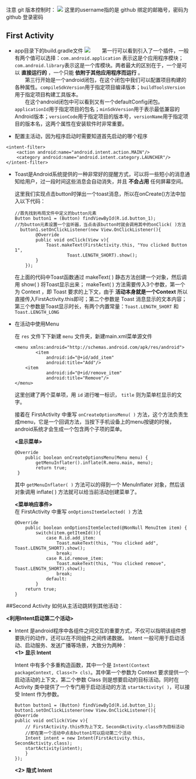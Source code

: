 注意 git 版本控制时：
![](/Users/gotta/Desktop/git-veri.png)
这里的username指的是 github 绑定的邮箱号，密码为 github 登录密码

## First Activity

* app目录下的build.gradle文件
![](/Users/gotta/Desktop/app-build.gradle.png)
　　第一行可以看到引入了一个插件，一般有两个值可以选择：`com.android.application` 表示这是个应用程序模块；`com.android.library`表示这是一个库模块。两者最大的区别在于，一个是可以 **直接运行的** ，一个只能 **依附于其他应用程序而运行** 。<br>
　　第三行开始是一个android闭包，在这个闭包中我们可以配置项目构建的各种属性。`compileSdkVersion`用于指定项目编译版本；`buildToolsVersion`用于指定项目构建工具版本。<br>
　　在这个android闭包中可以看到又有一个defaultConfig闭包。`applicationId`用于指定项目的包名；`minSdkVersion`用于表示最低兼容的Android版本；`versionCode`用于指定项目的版本号，`versionName`用于指定项目的版本名，这两个属性在安装软件时非常重要。

*  配置主活动，因为程序启动时需要知道首先启动的哪个程序

```
<intent-filter>
	<action android:name="android.intent.action.MAIN"/>
	<category android:name="android.intent.category.LAUNCHER"/>
</intent-filter>
```

*	Toast是Android系统提供的一种非常好的提醒方式，可以将一些短小的消息通知给用户，过一段时间这些消息会自动消失，并且 **不会占用** 任何屏幕空间。

	这里我们实现点击button时弹出一个toast消息，所以在onCreate()方法中加入以下代码：
	
	```
	//首先找到布局文件中定义的button元素
	Button button1 = (Button) findViewById(R.id.button_1);  
	//为button元素设置一个监听器，当点击该button时就会调用其中的onClick( )方法
      button1.setOnClickListener(new View.OnClickListener(){ 
            @Override
            public void onClick(View v){
                Toast.makeText(FirstActivity.this, "You clicked Button 1",
                        Toast.LENGTH_SHORT).show();
            }
        });
	```
	在上面的代码中Toast函数通过 makeText( ) 静态方法创建一个对象，然后调用 show( ) 将Toast显示出来； makeText( ) 方法需要传入3个参数，第一个为 Context ，即 Toast 要求的上下文，由于 **活动本身就是一个Context** 所以直接传入FirstActivity.this即可；第二个参数是 Toast 消息显示的文本内容；第三个参数是Toast显示时长，有两个内置常量：`Toast.LENGTH_SHORT` 和 `Toast.LENGTH_LONG`
	
*	在活动中使用Menu
	
	在 `res` 文件下下新建 `menu` 文件夹，新建main.xml菜单源文件
	
	```
	<menu xmlns:android="http://schemas.android.com/apk/res/android">
    		<item
        		android:id="@+id/add_item"
        		android:title="Add"/>
		<item
        		android:id="@+id/remove_item"
       			android:title="Remove"/>
	</menu>
	```
	这里创建了两个菜单项，用 `id` 进行唯一标识， `title` 则为菜单栏显示的文字。
	
	接着在 FirstActivity 中重写 `onCreateOptionsMenu( )` 方法，这个方法负责生成menu，它是一个回调方法，当按下手机设备上的menu按键的时候，android系统才会生成一个包含两个子项的菜单。
	
	**<显示菜单>**<br>
	
	```
	@Override
    	public boolean onCreateOptionsMenu(Menu menu) {
      		getMenuInflater().inflate(R.menu.main, menu);
        	return true;
   	 }
	```
	其中 `getMenuInflater( )` 方法可以的得到一个 MenuInflater 对象，然后该对象调用 inflate( ) 方法就可以给当前活动创建菜单了。
	
	**<菜单响应事件>**<br>
	在 FirstActivity 中重写 `onOptionsItemSelected( )` 方法
	
	```
	@Override
    	public boolean onOptionsItemSelected(@NonNull MenuItem item) {
      		switch(item.getItemId()){
      			case R.id.add_item:
      				Toast.makeText(this, "You clicked add", Toast.LENGTH_SHORT).show();
      				break;
      			case R.id.remove_item:
      				Toast.makeText(this, "You clicked remove", Toast.LENGTH_SHORT).show();
      				break;
      			default:
      		}
        return true;
    }
	```
	
##Second Activity
如何从主活动跳转到其他活动：

**<利用Intent启动第二个活动>**

*	Intent 是android程序中各组件之间交互的重要方式，不仅可以指明该组件想要执行的动作，还可以在不同组件之间传递数据。
	Intent 一般可用于启动活动、启动服务、发送广播等场景，大致分为两种：<br>
	**<1> 显示 Intent**
	
	Intent 中有多个多重构造函数，其中一个是 `Intent(Context packageContext, Class<?> cls)`。其中第一个参数为 Context 要求提供一个启动活动的上下文，第二个参数 Class 则是想要启动的目标活动。同时在 Activity 类中提供了一个专门用于启动活动的方法 `startActivity( )`，可以接受 Intent 作为参数。
	
	```
	Button button1 = (Button) findViewById(R.id.button_1);
	button1.setOnClickListener(new View.OnClickListener(){
	@Override
	public void onClick(View v){
		// FirstActivity.this作为上下文，SecondActivity.class作为目标活动
		//即在第一个活动中点击button1可以启动第二个活动
		Intent intent = new Intent(FirstActivity.this, SecondActivity.class);
		startActivity(intent);
		}
	});
	```
	
	**<2> 隐式 Intent**
